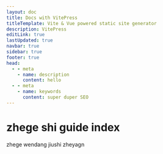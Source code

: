 ```yaml
---
layout: doc
title: Docs with VitePress 
titleTemplate: Vite & Vue powered static site generator
description: VitePress
editLink: true
lastUpdated: true
navbar: true
sidebar: true
footer: true
head:
  - - meta
    - name: description
      content: hello
  - - meta
    - name: keywords
      content: super duper SEO
---
```


# zhege shi guide index


zhege wendang jiushi zheyagn 
